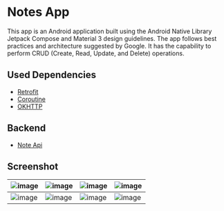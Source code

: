 # Notes App

This app is an Android application built using the Android Native Library Jetpack Compose and Material 3 design guidelines. The app follows best practices and architecture suggested by Google. It has the capability to perform CRUD (Create, Read, Update, and Delete) operations.

## Used Dependencies
* [Retrofit](https://github.com/square/retrofit)
* [Coroutine](https://github.com/Kotlin/kotlinx.coroutines)
* [OKHTTP](https://github.com/square/okhttp)

## Backend
* [Note Api](https://github.com/Raziur306/Notes-API)

## Screenshot

|![image](https://user-images.githubusercontent.com/75040026/227735998-8a406339-adcb-42e1-a988-0aef924aad8a.png)|![image](https://user-images.githubusercontent.com/75040026/227735619-cadbce9c-1c1c-46c7-b419-375b355f9ed8.png)|![image](https://user-images.githubusercontent.com/75040026/227735622-14cdf800-9f6c-47db-875e-093e0c05dd58.png)|![image](https://user-images.githubusercontent.com/75040026/227735629-9ac5313f-0d35-4e0c-b4f7-f9838b612499.png)|
|----|----|----|----|
|![image](https://user-images.githubusercontent.com/75040026/227735636-75e7909f-533a-44da-9bab-78df929926f5.png)|![image](https://user-images.githubusercontent.com/75040026/227735640-b910ecf5-c802-440d-9cdb-acecad73084b.png)|![image](https://user-images.githubusercontent.com/75040026/227735643-b38fe49b-2ea7-43fa-9ed4-df4683f4edb2.png)|![image](https://user-images.githubusercontent.com/75040026/227735648-df788685-2895-4bd6-ade4-e6387b9f1610.png)|
